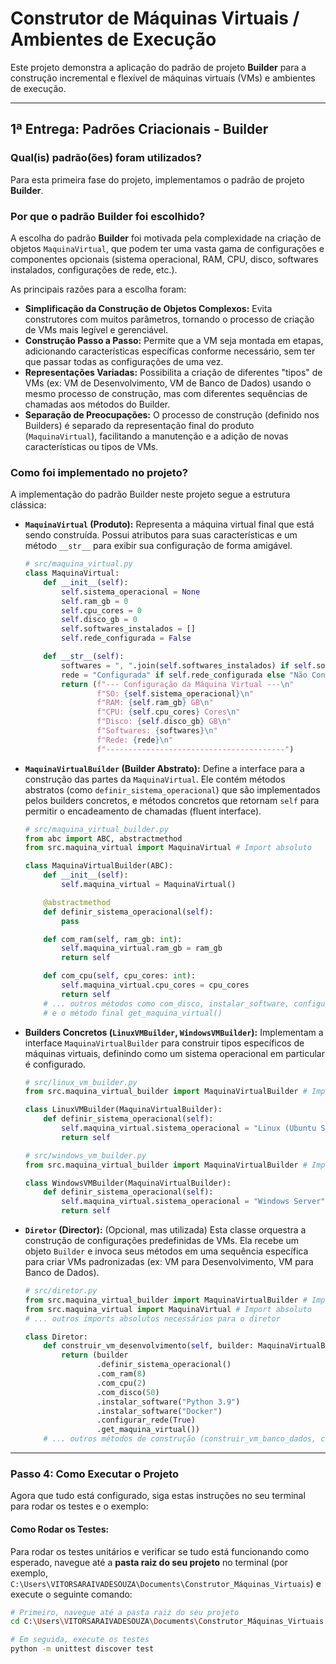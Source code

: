 # Construtor de Máquinas Virtuais / Ambientes de Execução

Este projeto demonstra a aplicação do padrão de projeto **Builder** para a construção incremental e flexível de máquinas virtuais (VMs) e ambientes de execução.

---

## 1ª Entrega: Padrões Criacionais - Builder

### Qual(is) padrão(ões) foram utilizados?

Para esta primeira fase do projeto, implementamos o padrão de projeto **Builder**.

### Por que o padrão Builder foi escolhido?

A escolha do padrão **Builder** foi motivada pela complexidade na criação de objetos `MaquinaVirtual`, que podem ter uma vasta gama de configurações e componentes opcionais (sistema operacional, RAM, CPU, disco, softwares instalados, configurações de rede, etc.).

As principais razões para a escolha foram:

* **Simplificação da Construção de Objetos Complexos:** Evita construtores com muitos parâmetros, tornando o processo de criação de VMs mais legível e gerenciável.
* **Construção Passo a Passo:** Permite que a VM seja montada em etapas, adicionando características específicas conforme necessário, sem ter que passar todas as configurações de uma vez.
* **Representações Variadas:** Possibilita a criação de diferentes "tipos" de VMs (ex: VM de Desenvolvimento, VM de Banco de Dados) usando o mesmo processo de construção, mas com diferentes sequências de chamadas aos métodos do Builder.
* **Separação de Preocupações:** O processo de construção (definido nos Builders) é separado da representação final do produto (`MaquinaVirtual`), facilitando a manutenção e a adição de novas características ou tipos de VMs.

### Como foi implementado no projeto?

A implementação do padrão Builder neste projeto segue a estrutura clássica:

* **`MaquinaVirtual` (Produto):**
    Representa a máquina virtual final que está sendo construída. Possui atributos para suas características e um método `__str__` para exibir sua configuração de forma amigável.

    ```python
    # src/maquina_virtual.py
    class MaquinaVirtual:
        def __init__(self):
            self.sistema_operacional = None
            self.ram_gb = 0
            self.cpu_cores = 0
            self.disco_gb = 0
            self.softwares_instalados = []
            self.rede_configurada = False

        def __str__(self):
            softwares = ", ".join(self.softwares_instalados) if self.softwares_instalados else "Nenhum"
            rede = "Configurada" if self.rede_configurada else "Não Configurada"
            return (f"--- Configuração da Máquina Virtual ---\n"
                    f"SO: {self.sistema_operacional}\n"
                    f"RAM: {self.ram_gb} GB\n"
                    f"CPU: {self.cpu_cores} Cores\n"
                    f"Disco: {self.disco_gb} GB\n"
                    f"Softwares: {softwares}\n"
                    f"Rede: {rede}\n"
                    f"----------------------------------------")
    ```

* **`MaquinaVirtualBuilder` (Builder Abstrato):**
    Define a interface para a construção das partes da `MaquinaVirtual`. Ele contém métodos abstratos (como `definir_sistema_operacional`) que são implementados pelos builders concretos, e métodos concretos que retornam `self` para permitir o encadeamento de chamadas (fluent interface).

    ```python
    # src/maquina_virtual_builder.py
    from abc import ABC, abstractmethod
    from src.maquina_virtual import MaquinaVirtual # Import absoluto

    class MaquinaVirtualBuilder(ABC):
        def __init__(self):
            self.maquina_virtual = MaquinaVirtual()

        @abstractmethod
        def definir_sistema_operacional(self):
            pass

        def com_ram(self, ram_gb: int):
            self.maquina_virtual.ram_gb = ram_gb
            return self

        def com_cpu(self, cpu_cores: int):
            self.maquina_virtual.cpu_cores = cpu_cores
            return self
        # ... outros métodos como com_disco, instalar_software, configurar_rede
        # e o método final get_maquina_virtual()
    ```

* **Builders Concretos (`LinuxVMBuilder`, `WindowsVMBuilder`):**
    Implementam a interface `MaquinaVirtualBuilder` para construir tipos específicos de máquinas virtuais, definindo como um sistema operacional em particular é configurado.

    ```python
    # src/linux_vm_builder.py
    from src.maquina_virtual_builder import MaquinaVirtualBuilder # Import absoluto

    class LinuxVMBuilder(MaquinaVirtualBuilder):
        def definir_sistema_operacional(self):
            self.maquina_virtual.sistema_operacional = "Linux (Ubuntu Server)"
            return self
    ```

    ```python
    # src/windows_vm_builder.py
    from src.maquina_virtual_builder import MaquinaVirtualBuilder # Import absoluto

    class WindowsVMBuilder(MaquinaVirtualBuilder):
        def definir_sistema_operacional(self):
            self.maquina_virtual.sistema_operacional = "Windows Server"
            return self
    ```

* **`Diretor` (Director):**
    (Opcional, mas utilizada) Esta classe orquestra a construção de configurações predefinidas de VMs. Ela recebe um objeto `Builder` e invoca seus métodos em uma sequência específica para criar VMs padronizadas (ex: VM para Desenvolvimento, VM para Banco de Dados).

    ```python
    # src/diretor.py
    from src.maquina_virtual_builder import MaquinaVirtualBuilder # Import absoluto
    from src.maquina_virtual import MaquinaVirtual # Import absoluto
    # ... outros imports absolutos necessários para o diretor

    class Diretor:
        def construir_vm_desenvolvimento(self, builder: MaquinaVirtualBuilder) -> MaquinaVirtual:
            return (builder
                    .definir_sistema_operacional()
                    .com_ram(8)
                    .com_cpu(2)
                    .com_disco(50)
                    .instalar_software("Python 3.9")
                    .instalar_software("Docker")
                    .configurar_rede(True)
                    .get_maquina_virtual())
        # ... outros métodos de construção (construir_vm_banco_dados, construir_vm_web_server)
    ```

---

### Passo 4: Como Executar o Projeto

Agora que tudo está configurado, siga estas instruções no seu terminal para rodar os testes e o exemplo:

#### Como Rodar os Testes:

Para rodar os testes unitários e verificar se tudo está funcionando como esperado, navegue até a **pasta raiz do seu projeto** no terminal (por exemplo, `C:\Users\VITORSARAIVADESOUZA\Documents\Construtor_Máquinas_Virtuais`) e execute o seguinte comando:

```bash
# Primeiro, navegue até a pasta raiz do seu projeto
cd C:\Users\VITORSARAIVADESOUZA\Documents\Construtor_Máquinas_Virtuais

# Em seguida, execute os testes
python -m unittest discover test

